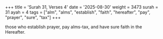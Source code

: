 +++
title = 'Surah 31, Verses 4'
date = '2025-08-30'
weight = 3473
surah = 31
ayah = 4
tags = ["alm", "alms", "establish", "faith", "hereafter", "pay", "prayer", "sure", "tax"]
+++

those who establish prayer, pay alms-tax, and have sure faith in the Hereafter.